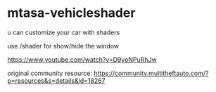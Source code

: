 # mtasa-vehicleshader
u can customize your car with shaders

use /shader for show/hide the window

https://www.youtube.com/watch?v=D9yoNPuRhJw

original community resource: https://community.multitheftauto.com/?p=resources&s=details&id=18267
